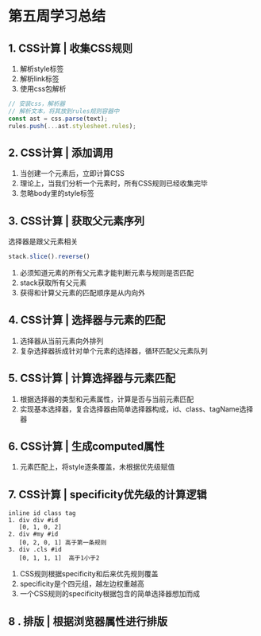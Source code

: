 # 第五周学习总结

## 1. CSS计算 |  收集CSS规则

1. 解析style标签
2. 解析link标签
3. 使用css包解析

```javascript
// 安装css，解析器
// 解析文本，将其放到rules规则容器中
const ast = css.parse(text);
rules.push(...ast.stylesheet.rules);
```

## 2. CSS计算 | 添加调用

1. 当创建一个元素后，立即计算CSS
2. 理论上，当我们分析一个元素时，所有CSS规则已经收集完毕
3. 忽略body里的style标签

## 3. CSS计算 | 获取父元素序列

选择器是跟父元素相关

```javascript
stack.slice().reverse()
```

1. 必须知道元素的所有父元素才能判断元素与规则是否匹配
2. stack获取所有父元素
3. 获得和计算父元素的匹配顺序是从内向外

## 4. CSS计算 | 选择器与元素的匹配

1.  选择器从当前元素向外排列
2. 复杂选择器拆成针对单个元素的选择器，循环匹配父元素队列

## 5. CSS计算 | 计算选择器与元素匹配

1. 根据选择器的类型和元素属性，计算是否与当前元素匹配
2. 实现基本选择器，复合选择器由简单选择器构成，id、class、tagName选择器

## 6. CSS计算 | 生成computed属性

1. 元素匹配上，将style逐条覆盖，未根据优先级赋值

## 7. CSS计算 | specificity优先级的计算逻辑

```
inline id class tag
1. div div #id 
   [0, 1, 0, 2]   
2. div #my #id
   [0, 2, 0, 1] 高于第一条规则
3. div .cls #id
   [0, 1, 1, 1]  高于1小于2   
```

1. CSS规则根据specificity和后来优先规则覆盖
2. specificity是个四元组，越左边权重越高
3. 一个CSS规则的specificity根据包含的简单选择器想加而成

## 8 . 排版 | 根据浏览器属性进行排版